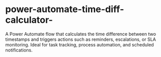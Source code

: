 # power-automate-time-diff-calculator-
A Power Automate flow that calculates the time difference between two timestamps and triggers actions such as reminders, escalations, or SLA monitoring. Ideal for task tracking, process automation, and scheduled notifications.
